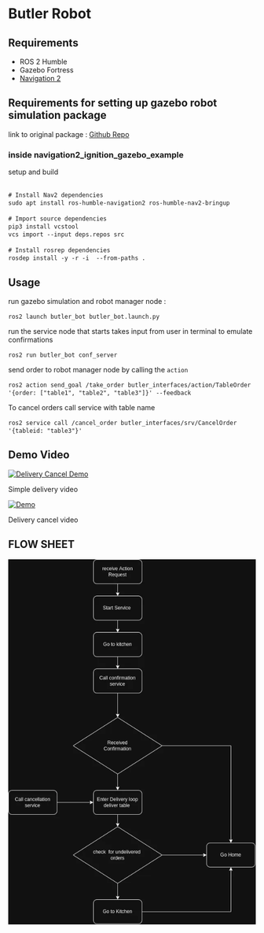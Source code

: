 
# Butler Robot 

## Requirements
 - ROS 2 Humble
 - Gazebo Fortress
 - [Navigation 2](https://navigation.ros.org/build_instructions/index.html#install)
   
## Requirements for setting up gazebo robot simulation package
link to original package : [Github Repo](https://github.com/art-e-fact/navigation2_ignition_gazebo_example)

### inside navigation2_ignition_gazebo_example

setup and build
```

# Install Nav2 dependencies
sudo apt install ros-humble-navigation2 ros-humble-nav2-bringup

# Import source dependencies
pip3 install vcstool
vcs import --input deps.repos src

# Install rosrep dependencies
rosdep install -y -r -i  --from-paths . 

```

## Usage

run gazebo simulation and robot manager node :

```
ros2 launch butler_bot butler_bot.launch.py
```

run the service node that starts takes input from user in terminal to emulate confirmations

```
ros2 run butler_bot conf_server 
```

send order to robot manager node by calling the `action`

```
ros2 action send_goal /take_order butler_interfaces/action/TableOrder '{order: ["table1", "table2", "table3"]}' --feedback
```

To cancel orders call service with table name

```
ros2 service call /cancel_order butler_interfaces/srv/CancelOrder '{tableid: "table3"}'
```

## Demo Video

[![Delivery Cancel Demo](https://img.youtube.com/vi/OeQ2RmKH4vA/0.jpg)](https://youtu.be/OeQ2RmKH4vA)


Simple delivery video 


[![Demo](https://img.youtube.com/vi/WktzcJttmdk/0.jpg)](https://youtu.be/WktzcJttmdk)

Delivery cancel video 

## FLOW SHEET
![flowsheet](src/butler_bot/butler_flow.webp)

